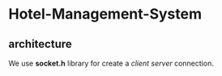 # Hotel-Management-System

## architecture
We use **socket.h** library for create a *client server* connection.
